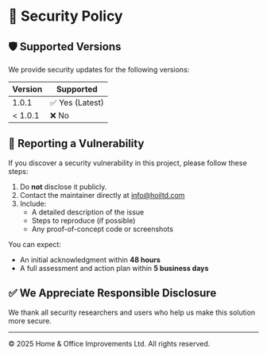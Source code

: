 # 🔐 Security Policy

## 🛡️ Supported Versions

We provide security updates for the following versions:

| Version   | Supported         |
|-----------|------------------|
| 1.0.1     | ✅ Yes (Latest)   |
| < 1.0.1   | ❌ No             |

## 📣 Reporting a Vulnerability

If you discover a security vulnerability in this project, please follow these steps:

1. Do **not** disclose it publicly.
2. Contact the maintainer directly at [info@hoiltd.com](mailto:info@hoiltd.com)
3. Include:
   - A detailed description of the issue
   - Steps to reproduce (if possible)
   - Any proof-of-concept code or screenshots

You can expect:
- An initial acknowledgment within **48 hours**
- A full assessment and action plan within **5 business days**

## ✅ We Appreciate Responsible Disclosure

We thank all security researchers and users who help us make this solution more secure.

---

© 2025 Home & Office Improvements Ltd. All rights reserved.
